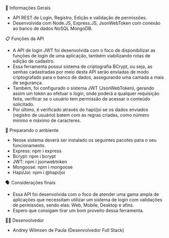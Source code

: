 💬 Informações Gerais
- API REST de Login, Registro, Edição e validação de permissões.
- Desenvolvida com Node.JS, Express.JS, JsonWebToken com conexão ao banco de dados NoSQL MongoDB. 


📋 Funções da API
- A API de login JWT foi desenvolvida com o foco de disponibilizar as funções de login de uma aplicação, também viabilizando rotas de edição de cadastro.
- Essa ferramenta possui sistema de criptografia BCrypt, ou seja, as senhas cadastradas por meio desta API serão enviadas de modo criptografado para o banco de dados, assegurando uma camada a mais de segurança.
- Também, foi configurado o sistema JWT (JsonWebToken), gerando assim um token ao efetuar o login, onde poderá a qualquer requisição feita, verificar se o usuário tem permissão de acessar o conteúdo solicitado.
- Por último, é verificado através do hapi/joi se os dados enviados (registro de usuário) batem com as regras criadas, como número minimo e máximo de caracteres. 


🔧 Preparando o ambiente
- Nesse sistema deverá ser instalado os seguintes pacotes para o seu funcionamento.
- Express: npm i express
- Bcrypt: npm i bcrypt
- JWT: npm i jsonwebtoken
- Mongoose: npm i mongoose
- Hapi/Joi: npm i @hapi/joi


🗣 Considerações finais
- Essa API foi desenvolvida com o foco de atender uma gama ampla de aplicações que necessitam utilizar um sistema de login com validações de permissões, sendo elas: Web, Mobile, Desktop e afins.
- Espero que consigam tirar um bom proveito dessa ferramenta.

🧑‍💻 Desenvolvedor
- Andrey Wilmsen de Paula (Desenvolvedor Full Stack)
